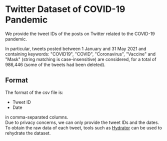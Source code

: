 # Twitter Dataset of COVID-19 Pandemic

We provide the tweet IDs of the posts on Twitter related to the COVID-19 pandemic.

In particular, tweets posted between 1 January and 31 May 2021 and containing keywords: "COVID19", "COVID", "Coronavirus", "Vaccine" and "Mask" (string matching is case-insensitive) are considered, for a total of 986,446 (some of the tweets had been deleted).

## Format

The format of the csv file is:
<ul>
  <li>Tweet ID</li>
  <li>Date</li>
</ul>
in comma-separated columns.
<br />
Due to privacy concerns, we can only provide the tweet IDs and the dates. To obtain the raw data of each tweet, tools such as <a href="https://github.com/DocNow/hydrator">Hydrator</a> can be used to rehydrate the dataset.
